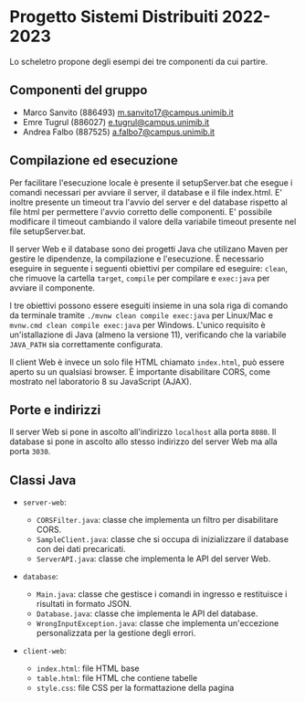 # Progetto Sistemi Distribuiti 2022-2023

Lo scheletro propone degli esempi dei tre componenti da cui partire.

## Componenti del gruppo

* Marco Sanvito (886493) m.sanvito17@campus.unimib.it
* Emre Tugrul (886027) e.tugrul@campus.unimib.it
* Andrea Falbo (887525) a.falbo7@campus.unimib.it

## Compilazione ed esecuzione

Per facilitare l'esecuzione locale è presente il setupServer.bat che esegue i comandi necessari per avviare il server, il database e il file index.html. 
E' inoltre presente un timeout tra l'avvio del server e del database rispetto al file html per permettere l'avvio corretto delle componenti.
E' possibile modificare il timeout cambiando il valore della variabile timeout presente nel file setupServer.bat.

Il server Web e il database sono dei progetti Java che utilizano Maven per gestire le dipendenze, la compilazione e l'esecuzione. È necessario eseguire in seguente i seguenti obiettivi per compilare ed eseguire: `clean`, che rimuove la cartella `target`, `compile` per compilare e `exec:java` per avviare il
componente.

I tre obiettivi possono essere eseguiti insieme in una sola riga di comando da terminale tramite `./mvnw clean compile exec:java` per Linux/Mac e `mvnw.cmd clean compile exec:java` per Windows. L'unico requisito è un'istallazione di Java (almeno la versione 11), verificando che la variabile `JAVA_PATH` sia correttamente configurata.

Il client Web è invece un solo file HTML chiamato `index.html`, può essere aperto su un qualsiasi browser. È importante disabilitare CORS, come mostrato nel laboratorio 8 su JavaScript (AJAX).

## Porte e indirizzi

Il server Web si pone in ascolto all'indirizzo `localhost` alla porta `8080`. Il database si pone in ascolto allo stesso indirizzo del server Web ma alla porta `3030`.

## Classi Java

* `server-web`: 
    * `CORSFilter.java`: classe che implementa un filtro per disabilitare CORS.
    * `SampleClient.java`: classe che si occupa di inizializzare il database con dei dati precaricati. 
    * `ServerAPI.java`: classe che implementa le API del server Web.

* `database`:
    * `Main.java`: classe che gestisce i comandi in ingresso e restituisce i risultati in formato JSON.
    * `Database.java`: classe che implementa le API del database.
    * `WrongInputException.java`: classe che implementa un'eccezione personalizzata per la gestione degli errori.

* `client-web`:
    * `index.html`: file HTML base
    * `table.html`: file HTML che contiene tabelle
    * `style.css`: file CSS per la formattazione della pagina

